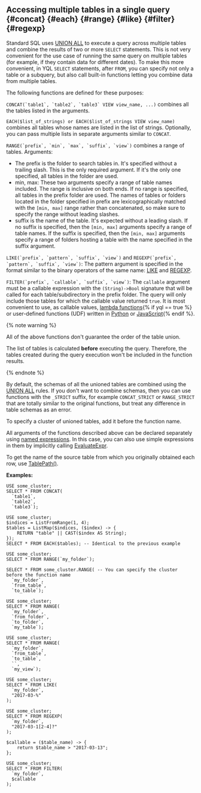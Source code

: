 ## Accessing multiple tables in a single query {#concat} {#each} {#range} {#like} {#filter} {#regexp}

Standard SQL uses [UNION ALL](#unionall) to execute a query across multiple tables and combine the results of two or more `SELECT` statements. This is not very convenient for the use case of running the same query on multiple tables (for example, if they contain data for different dates). To make this more convenient, in YQL `SELECT` statements, after `FROM`, you can specify not only a table or a subquery, but also call built-in functions letting you combine data from multiple tables.

The following functions are defined for these purposes:

```CONCAT(`table1`, `table2`, `table3` VIEW view_name, ...)``` combines all the tables listed in the arguments.

```EACH($list_of_strings) or EACH($list_of_strings VIEW view_name)``` combines all tables whose names are listed in the list of strings. Optionally, you can pass multiple lists in separate arguments similar to `CONCAT`.

```RANGE(`prefix`, `min`, `max`, `suffix`, `view`)``` combines a range of tables. Arguments:

* The prefix is the folder to search tables in. It's specified without a trailing slash. This is the only required argument. If it's the only one specified, all tables in the folder are used.
* min, max: These two arguments specify a range of table names included. The range is inclusive on both ends. If no range is specified, all tables in the prefix folder are used. The names of tables or folders located in the folder specified in prefix are lexicographically matched with the `[min, max]` range rather than concatenated, so make sure to specify the range without leading slashes.
* suffix is the name of the table. It's expected without a leading slash. If no suffix is specified, then the `[min, max]` arguments specify a range of table names. If the suffix is specified, then the `[min, max]` arguments specify a range of folders hosting a table with the name specified in the suffix argument.

```LIKE(`prefix`, `pattern`, `suffix`, `view`)``` and ```REGEXP(`prefix`, `pattern`, `suffix`, `view`)```: The pattern argument is specified in the format similar to the binary operators of the same name: [LIKE](../../expressions.md#like) and [REGEXP](../../expressions.md#regexp).

```FILTER(`prefix`, `callable`, `suffix`, `view`)```: The `callable` argument must be a callable expression with the `(String)->Bool` signature that will be called for each table/subdirectory in the prefix folder. The query will only include those tables for which the callable value returned `true`. It is most convenient to use, as callable values, [lambda functions](../../expressions.md#lambda){% if yql == true %} or user-defined functions (UDF) written in [Python](../../../udf/python.md) or [JavaScript](../../../udf/javascript.md){% endif %}.

{% note warning %}

All of the above functions don't guarantee the order of the table union.

The list of tables is calculated **before** executing the query. Therefore, the tables created during the query execution won't be included in the function results.

{% endnote %}

By default, the schemas of all the unioned tables are combined using the [UNION ALL](#unionall) rules. If you don't want to combine schemas, then you can use functions with the `_STRICT` suffix, for example `CONCAT_STRICT` or `RANGE_STRICT` that are totally similar to the original functions, but treat any difference in table schemas as an error.

To specify a cluster of unioned tables, add it before the function name.

All arguments of the functions described above can be declared separately using [named expressions](../../expressions.md#named-nodes). In this case, you can also use  simple expressions in them by implicitly calling [EvaluateExpr](../../../builtins/basic.md#evaluate_expr_atom).

To get the name of the source table from which you originally obtained each row, use [TablePath()](../../../builtins/basic.md#tablepath).

**Examples:**

```yql
USE some_cluster;
SELECT * FROM CONCAT(
  `table1`,
  `table2`,
  `table3`);
```

```yql
USE some_cluster;
$indices = ListFromRange(1, 4);
$tables = ListMap($indices, ($index) -> {
    RETURN "table" || CAST($index AS String);
});
SELECT * FROM EACH($tables); -- Identical to the previous example
```

```yql
USE some_cluster;
SELECT * FROM RANGE(`my_folder`);
```

```yql
SELECT * FROM some_cluster.RANGE( -- You can specify the cluster before the function name
  `my_folder`,
  `from_table`,
  `to_table`);
```

```yql
USE some_cluster;
SELECT * FROM RANGE(
  `my_folder`,
  `from_folder`,
  `to_folder`,
  `my_table`);
```

```yql
USE some_cluster;
SELECT * FROM RANGE(
  `my_folder`,
  `from_table`,
  `to_table`,
  ``,
  `my_view`);
```

```yql
USE some_cluster;
SELECT * FROM LIKE(
  `my_folder`,
  "2017-03-%"
);
```

```yql
USE some_cluster;
SELECT * FROM REGEXP(
  `my_folder`,
  "2017-03-1[2-4]?"
);
```

```yql
$callable = ($table_name) -> {
    return $table_name > "2017-03-13";
};

USE some_cluster;
SELECT * FROM FILTER(
  `my_folder`,
  $callable
);
```


